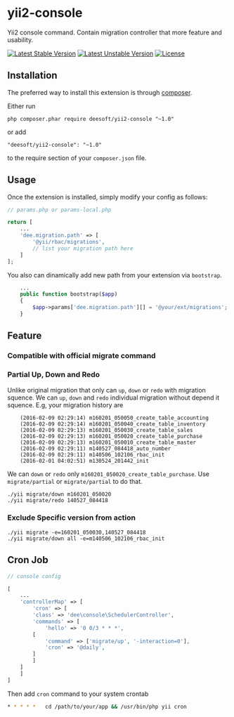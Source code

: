 yii2-console
============

Yii2 console command. Contain migration controller that more feature and usability.

[![Latest Stable Version](https://poser.pugx.org/deesoft/yii2-console/v/stable)](https://packagist.org/packages/deesoft/yii2-console) 
[![Latest Unstable Version](https://poser.pugx.org/deesoft/yii2-console/v/unstable)](https://packagist.org/packages/deesoft/yii2-console) 
[![License](https://poser.pugx.org/deesoft/yii2-console/license)](https://packagist.org/packages/deesoft/yii2-console)

Installation
------------

The preferred way to install this extension is through [composer](http://getcomposer.org/download/).

Either run

```
php composer.phar require deesoft/yii2-console "~1.0"
```

or add

```
"deesoft/yii2-console": "~1.0"
```

to the require section of your `composer.json` file.

Usage
-----

Once the extension is installed, simply modify your config as follows:

```php
// params.php or params-local.php

return [
    ...
    'dee.migration.path' => [
        '@yii/rbac/migrations',
        // list your migration path here
    ]
];
```

You also can dinamically add new path from your extension via `bootstrap`.
```php
    ...
    public function bootstrap($app)
    {
        $app->params['dee.migration.path'][] = '@your/ext/migrations';
    }
```

Feature
-------
### Compatible with official migrate command

### Partial Up, Down and Redo
Unlike original migration that only can `up`, `down` or `redo` with migration squence.
We can `up`, `down` and `redo` individual migration without depend it squence. E.g, your migration history are
```
	(2016-02-09 02:29:14) m160201_050050_create_table_accounting
	(2016-02-09 02:29:14) m160201_050040_create_table_inventory
	(2016-02-09 02:29:13) m160201_050030_create_table_sales
	(2016-02-09 02:29:13) m160201_050020_create_table_purchase
	(2016-02-09 02:29:13) m160201_050010_create_table_master
	(2016-02-09 02:29:11) m140527_084418_auto_number
	(2016-02-09 02:29:11) m140506_102106_rbac_init
	(2016-02-01 04:02:51) m130524_201442_init
```
We can `down` or `redo` only `m160201_050020_create_table_purchase`. Use `migrate/partial` or `migrate/partial` to do that.
```
./yii migrate/down m160201_050020
./yii migrate/redo 140527_084418
```

### Exclude Specific version from action

```
./yii migrate -e=160201_050030,140527_084418
./yii migrate/down all -e=m140506_102106_rbac_init
```


Cron Job
---------

```php
// console config

[
    ...
    'controllerMap' => [
        'cron' => [
	    'class' => 'dee\console\SchedulerController',
	    'commands' => [
	        'hello' => '0 0/3 * * *',
		[
		    'command' => ['migrate/up', '-interaction=0'],
		    'cron' => '@daily',
		]
	    ]
	]
    ]
]
```

Then add `cron` command to your system crontab
```sh
* * * * *   cd /path/to/your/app && /usr/bin/php yii cron
```
